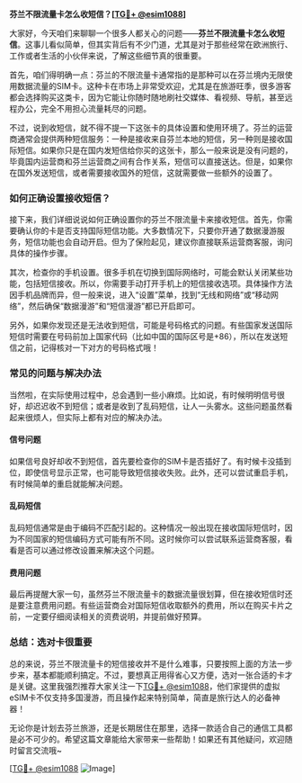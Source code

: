 **芬兰不限流量卡怎么收短信？[[TG💪+ @esim1088](https://t.me/s/esim1088)]**

大家好，今天咱们来聊聊一个很多人都关心的问题——**芬兰不限流量卡怎么收短信**。这事儿看似简单，但其实背后有不少门道，尤其是对于那些经常在欧洲旅行、工作或者生活的小伙伴来说，了解这些细节真的很重要。

首先，咱们得明确一点：芬兰的不限流量卡通常指的是那种可以在芬兰境内无限使用数据流量的SIM卡。这种卡在市场上非常受欢迎，尤其是在旅游旺季，很多游客都会选择购买这类卡，因为它能让你随时随地刷社交媒体、看视频、导航，甚至远程办公，完全不用担心流量耗尽的问题。

不过，说到收短信，就不得不提一下这张卡的具体设置和使用环境了。芬兰的运营商通常会提供两种短信服务：一种是接收来自芬兰本地的短信，另一种则是接收国际短信。如果你只是在国内发短信给你买的这张卡，那么一般来说是没有问题的，毕竟国内运营商和芬兰运营商之间有合作关系，短信可以直接送达。但是，如果你在国外发送短信，或者需要接收国外的短信，这就需要做一些额外的设置了。

### **如何正确设置接收短信？**

接下来，我们详细说说如何正确设置你的芬兰不限流量卡来接收短信。首先，你需要确认你的卡是否支持国际短信功能。大多数情况下，只要你开通了数据漫游服务，短信功能也会自动开启。但为了保险起见，建议你直接联系运营商客服，询问具体的操作步骤。

其次，检查你的手机设置。很多手机在切换到国际网络时，可能会默认关闭某些功能，包括短信接收。所以，你需要手动打开手机上的短信接收选项。具体操作方法因手机品牌而异，但一般来说，进入“设置”菜单，找到“无线和网络”或“移动网络”，然后确保“数据漫游”和“短信漫游”都已开启即可。

另外，如果你发现还是无法收到短信，可能是号码格式的问题。有些国家发送国际短信时需要在号码前加上国家代码（比如中国的国际区号是+86），所以在发送短信之前，记得核对一下对方的号码格式哦！

### **常见的问题与解决办法**

当然啦，在实际使用过程中，总会遇到一些小麻烦。比如说，有时候明明信号很好，却迟迟收不到短信；或者是收到了乱码短信，让人一头雾水。这些问题虽然看起来很烦人，但实际上都有对应的解决办法。

#### **信号问题**
如果信号良好却收不到短信，首先要检查你的SIM卡是否插好了。有时候卡没插到位，即使信号显示正常，也可能导致短信接收失败。此外，还可以尝试重启手机，有时候简单的重启就能解决问题。

#### **乱码短信**
乱码短信通常是由于编码不匹配引起的。这种情况一般出现在接收国际短信时，因为不同国家的短信编码方式可能有所不同。这时候你可以尝试联系运营商客服，看看是否可以通过修改设置来解决这个问题。

#### **费用问题**
最后再提醒大家一句，虽然芬兰不限流量卡的数据流量很划算，但在接收短信时还是要注意费用问题。有些运营商会对国际短信收取额外的费用，所以在购买卡片之前，一定要仔细阅读相关的资费说明，并提前做好预算。

### **总结：选对卡很重要**

总的来说，芬兰不限流量卡的短信接收并不是什么难事，只要按照上面的方法一步步来，基本都能顺利搞定。不过，要想真正用得省心又方便，选对一张合适的卡才是关键。这里我强烈推荐大家关注一下[TG💪+ @esim1088](https://t.me/s/esim1088)，他们家提供的虚拟eSIM卡不仅支持多国漫游，而且操作起来特别简单，简直是旅行达人的必备神器！

无论你是计划去芬兰旅游，还是长期居住在那里，选择一款适合自己的通信工具都是必不可少的。希望这篇文章能给大家带来一些帮助！如果还有其他疑问，欢迎随时留言交流哦~

[[TG💪+ @esim1088](https://t.me/s/esim1088) ![Image](https://i.postimg.cc/4NQfJmqS/Snipaste-2025-05-13-00-14-12.png)]